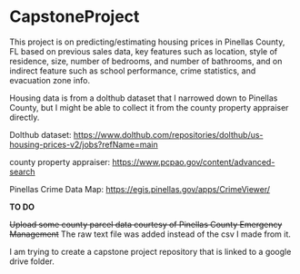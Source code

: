 # CapstoneProject
This project is on predicting/estimating housing prices in Pinellas County, FL based on previous sales data, key features such as location, style of residence, size, number of bedrooms, and number of bathrooms, and on indirect feature such as school performance, crime statistics, and evacuation zone info.

Housing data is from a dolthub dataset that I narrowed down to Pinellas County, but I might be able to collect it from the county property appraiser directly.

Dolthub dataset: https://www.dolthub.com/repositories/dolthub/us-housing-prices-v2/jobs?refName=main

county property appraiser: https://www.pcpao.gov/content/advanced-search

Pinellas Crime Data Map: https://egis.pinellas.gov/apps/CrimeViewer/



**TO DO**

~~Upload some county parcel data courtesy of Pinellas County Emergency Management~~
 The raw text file was added instead of the csv I made from it.

I am trying to create a capstone project repository that is linked to a google drive folder.

